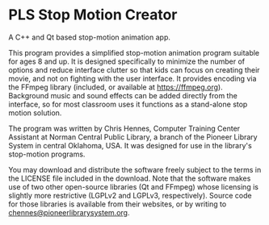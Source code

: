 # PLS Stop Motion Creator
A C++ and Qt based stop-motion animation app.

This program provides a simplified stop-motion animation program suitable for ages 8 and up. It is designed 
specifically to minimize the number of options and reduce interface clutter so that kids can focus on creating 
their movie, and not on fighting with the user interface. It provides encoding via the FFmpeg library 
(included, or available at https://ffmpeg.org). Background music and sound effects can be added directly 
from the interface, so for most classroom uses it functions as a stand-alone stop motion solution.

The program was written by Chris Hennes, Computer Training Center Assistant at Norman Central Public Library, a branch
of the Pioneer Library System in central Oklahoma, USA. It was designed for use in the library's stop-motion
programs. 

You may download and distribute the software freely subject to the terms in the LICENSE file included
in the download. Note that the software makes use of two other open-source libraries (Qt and FFmpeg) whose
licensing is slightly more restrictive (LGPLv2 and LGPLv3, respectively). Source code for those libraries is
available from their websites, or by writing to chennes@pioneerlibrarysystem.org. 